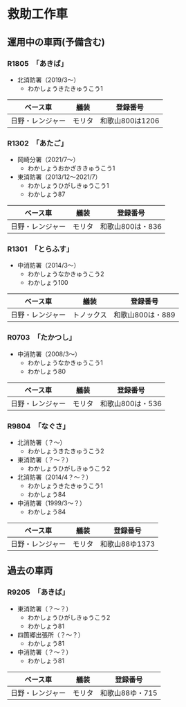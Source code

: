 # 救助工作車

## 運用中の車両(予備含む)

### R1805　「あきば」
- 北消防署（2019/3〜）
    - わかしょうきたきゅうこう1

| ベース車 | 艤装 | 登録番号 |
| - | - | - |
| 日野・レンジャー | モリタ | 和歌山800は1206 |

### R1302　「あたご」
- 岡崎分署（2021/7〜）
    - わかしょうおかざききゅうこう1
- 東消防署（2013/12〜2021/7）
    - わかしょうひがしきゅうこう1
    - わかしょう87

| ベース車 | 艤装 | 登録番号 |
| - | - | - |
| 日野・レンジャー | モリタ | 和歌山800は・836 |

### R1301　「とらふす」
- 中消防署（2014/3〜）
    - わかしょうなかきゅうこう2
    - わかしょう100

| ベース車 | 艤装 | 登録番号 |
| - | - | - |
| 日野・レンジャー | トノックス | 和歌山800は・889 |

### R0703　「たかつし」
- 中消防署（2008/3〜）
    - わかしょうなかきゅうこう1
    - わかしょう80

| ベース車 | 艤装 | 登録番号 |
| - | - | - |
| 日野・レンジャー | モリタ | 和歌山800は・536 |

### R9804　「なぐさ」
- 北消防署（？〜）
    - わかしょうきたきゅうこう2
- 東消防署（？〜？）
    - わかしょうひがしきゅうこう2
- 北消防署（2014/4？〜？）
    - わかしょうきたきゅうこう1
    - わかしょう84
- 中消防署（1999/3〜？）
    - わかしょう84

| ベース車 | 艤装 | 登録番号 |
| - | - | - |
| 日野・レンジャー | モリタ | 和歌山88ゆ1373 |

## 過去の車両
### R9205　「あきば」
- 東消防署（？〜？）
    - わかしょうひがしきゅうこう2
    - わかしょう81
- 四箇郷出張所（？〜？）
    - わかしょう81
- 中消防署（？〜？）
    - わかしょう81

| ベース車 | 艤装 | 登録番号 |
| - | - | - |
| 日野・レンジャー | モリタ | 和歌山88ゆ・715 |